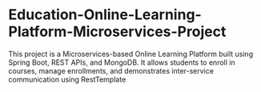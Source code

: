 # Education-Online-Learning-Platform-Microservices-Project
This project is a Microservices-based Online Learning Platform built using Spring Boot, REST APIs, and MongoDB. It allows students to enroll in courses, manage enrollments, and demonstrates inter-service communication using RestTemplate
